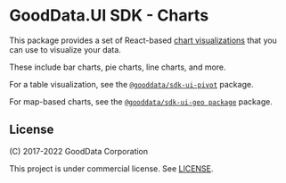 # GoodData.UI SDK - Charts

This package provides a set of React-based [chart visualizations](https://sdk.gooddata.com/gooddata-ui/docs/start_with_visual_components.html) that you can use to visualize your data.

These include bar charts, pie charts, line charts, and more.

For a table visualization, see the [`@gooddata/sdk-ui-pivot`](https://www.npmjs.com/package/@gooddata/sdk-ui-pivot) package.

For map-based charts, see the [`@gooddata/sdk-ui-geo package`](https://www.npmjs.com/package/@gooddata/sdk-ui-geo) package.

## License

(C) 2017-2022 GoodData Corporation

This project is under commercial license. See [LICENSE](https://github.com/gooddata/gooddata-ui-sdk/blob/master/libs/sdk-ui-charts/LICENSE).
